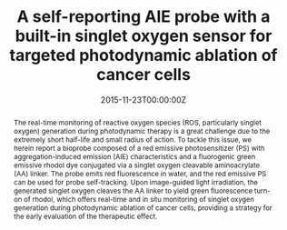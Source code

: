 ---
title: 'A self-reporting AIE probe with a built-in singlet oxygen sensor for targeted photodynamic ablation of cancer cells'

# Authors
# If you created a profile for a user (e.g. the default `admin` user), write the username (folder name) here
# and it will be replaced with their full name and linked to their profile.
authors:
  - Youyong Yuan
  - Chong-Jing Zhang
  - Shidang Xua
  - Bin Liu*

# Author notes (optional)
author_notes:
  - 'Equal contribution'
  - 'Equal contribution'
  - 'Equal contribution'
  - 'Corresponding author'

date: '2015-11-23T00:00:00Z'
doi: '10.1039/c5sc03583j'

# Schedule page publish date (NOT publication's date).
publishDate: '2016-03-01T00:00:00Z'

# Publication type.
# Accepts a single type but formatted as a YAML list (for Hugo requirements).
# Enter a publication type from the CSL standard.
publication_types: ['article-journal']

# Publication name and optional abbreviated publication name.
publication: In *Chemical Science*
publication_short: In *Chem. Sci.*

abstract: The real-time monitoring of reactive oxygen species (ROS, particularly singlet oxygen) generation during photodynamic therapy is a great challenge due to the extremely short half-life and small radius of action. To tackle this issue, we herein report a bioprobe composed of a red emissive photosensitizer (PS) with aggregation-induced emission (AIE) characteristics and a fluorogenic green emissive rhodol dye conjugated via a singlet oxygen cleavable aminoacrylate (AA) linker. The probe emits red fluorescence in water, and the red emissive PS can be used for probe self-tracking. Upon image-guided light irradiation, the generated singlet oxygen cleaves the AA linker to yield green fluorescence turn-on of rhodol, which offers real-time and in situ monitoring of singlet oxygen generation during photodynamic ablation of cancer cells, providing a strategy for the early evaluation of the therapeutic effect.

# Summary. An optional shortened abstract.
summary: The real-time monitoring of reactive oxygen species (ROS, particularly singlet oxygen) generation during photodynamic therapy is a great challenge due to the extremely short half-life and small radius of action. To tackle this issue, we herein report a bioprobe composed of a red emissive photosensitizer (PS) with aggregation-induced emission (AIE) characteristics and a fluorogenic green emissive rhodol dye conjugated via a singlet oxygen cleavable aminoacrylate (AA) linker. The probe emits red fluorescence in water, and the red emissive PS can be used for probe self-tracking. Upon image-guided light irradiation, the generated singlet oxygen cleaves the AA linker to yield green fluorescence turn-on of rhodol, which offers real-time and in situ monitoring of singlet oxygen generation during photodynamic ablation of cancer cells, providing a strategy for the early evaluation of the therapeutic effect.
tags: []

# Display this page in the Featured widget?
featured: true

# Custom links (uncomment lines below)
# links:
# - name: Custom Link
#   url: http://example.org

url_pdf: 'https://pubs.rsc.org/en/content/articlepdf/2016/sc/c5sc03583j'
url_code: ''
url_dataset: ''
url_poster: ''
url_project: ''
url_slides: ''
url_source: ''
url_video: ''

# Featured image
# To use, add an image named `featured.jpg/png` to your page's folder.
# image:
#   caption: 'Image credit: [**Unsplash**](https://unsplash.com/photos/pLCdAaMFLTE)'
#   focal_point: ''
#   preview_only: false
---